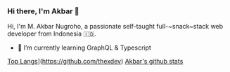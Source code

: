 ### Hi there, I'm Akbar 👋

Hi, I'm M. Akbar Nugroho, a passionate self-taught full-~snack~stack web developer from Indonesia 🇮🇩.

- 🌱 I’m currently learning GraphQL & Typescript

[Top Langs](https://github-readme-stats.vercel.app/api/top-langs/?username=thexdev&theme=dracula&show_icons=true)](https://github.com/thexdev)
[Akbar's github stats](https://github-readme-stats.vercel.app/api?username=thexdev&theme=dracula&show_icons=true)
